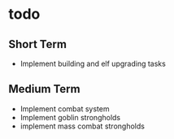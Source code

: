 # todo
## Short Term
- Implement building and elf upgrading tasks
## Medium Term
- Implement combat system
- Implement goblin strongholds
- implement mass combat strongholds
